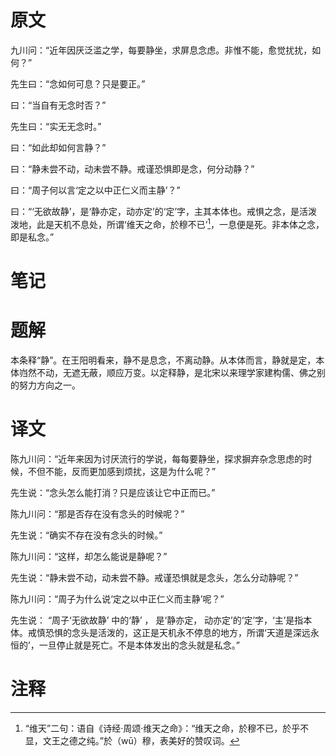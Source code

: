# 原文
九川问：“近年因厌泛滥之学，每要静坐，求屏息念虑。非惟不能，愈觉扰扰，如何？”

先生曰：“念如何可息？只是要正。”

曰：“当自有无念时否？”

先生曰：“实无无念时。”

曰：“如此却如何言静？”

曰：“静未尝不动，动未尝不静。戒谨恐惧即是念，何分动静？”

曰：“周子何以言‘定之以中正仁义而主静’？”

曰：“‘无欲故静’，是‘静亦定，动亦定’的‘定’字，主其本体也。戒惧之念，是活泼泼地，此是天机不息处，所谓‘维天之命，於穆不已’[^1]，一息便是死。非本体之念，即是私念。”
# 笔记

# 题解
本条释“静”。在王阳明看来，静不是息念，不离动静。从本体而言，静就是定，本体岿然不动，无遮无蔽，顺应万变。以定释静，是北宋以来理学家建构儒、佛之别的努力方向之一。
# 译文
陈九川问：“近年来因为讨厌流行的学说，每每要静坐，探求摒弃杂念思虑的时候，不但不能，反而更加感到烦扰，这是为什么呢？”

先生说：“念头怎么能打消？只是应该让它中正而已。”

陈九川问：“那是否存在没有念头的时候呢？”

先生说：“确实不存在没有念头的时候。”

陈九川问：“这样，却怎么能说是静呢？”

先生说：“静未尝不动，动未尝不静。戒谨恐惧就是念头，怎么分动静呢？”

陈九川问：“周子为什么说‘定之以中正仁义而主静’呢？”

先生说： “周子‘无欲故静’ 中的‘静’ ， 是‘静亦定， 动亦定’的‘定’字，‘主’是指本体。戒慎恐惧的念头是活泼的，这正是天机永不停息的地方，所谓‘天道是深远永恒的’，一旦停止就是死亡。不是本体发出的念头就是私念。”
# 注释

[^1]: “维天”二句：语自《诗经·周颂·维天之命》：“维天之命，於穆不已，於乎不显，文王之德之纯。”於（wū）穆，表美好的赞叹词。